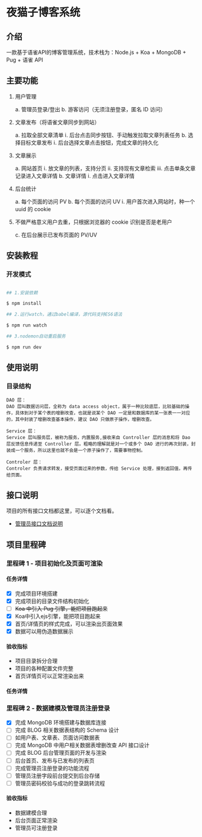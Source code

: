 # 夜猫子博客系统

## 介绍

一款基于语雀API的博客管理系统，技术栈为：Node.js + Koa + MongoDB + Pug + 语雀 API

## 主要功能

1. 用户管理

   a. 管理员登录/登出
   b. 游客访问（无须注册登录，匿名 ID 访问）

2. 文章发布（将语雀文章同步到网站）

   a. 拉取全部文章清单
   ⅰ. 后台点击同步按钮、手动触发拉取文章列表任务
   b. 选择目标文章发布
   ⅰ. 后台选择文章点击按钮，完成文章的持久化

3. 文章展示

   a. 网站首页
   ⅰ. 放文章的列表，支持分页
   ⅱ. 支持现有文章检索
   ⅲ. 点击单条文章记录进入文章详情
   b. 文章详情
   ⅰ. 点击进入文章详情

4. 后台统计

   a. 每个页面的访问 PV
   b. 每个页面的访问 UV
   ⅰ. 用户首次进入网站时，种一个 uuid 的 cookie

5. 不做严格意义用户去重，只根据浏览器的 cookie 识别是否是老用户

   c. 在后台展示已发布页面的 PV/UV

## 安装教程

### 开发模式

``` bash

## 1.安装依赖

$ npm install

## 2.运行watch，通过babel编译，源代码支持ES6语法

$ npm run watch

## 3.nodemon自动重启服务

$ npm run dev

```

## 使用说明

### 目录结构

``` 
DAO 层：
DAO 层叫数据访问层，全称为 data access object，属于一种比较底层，比较基础的操作，具体到对于某个表的增删改查，也就是说某个 DAO 一定是和数据库的某一张表一一对应的，其中封装了增删改查基本操作，建议 DAO 只做原子操作，增删改查。

Service 层：
Service 层叫服务层，被称为服务，内置服务,接收来自 Controller 层的消息和将 Dao 层反馈信息传递至 Controller 层。粗略的理解就是对一个或多个 DAO 进行的再次封装，封装成一个服务，所以这里也就不会是一个原子操作了，需要事物控制。

Controler 层：
Controler 负责请求转发，接受页面过来的参数，传给 Service 处理，接到返回值，再传给页面。

```

## 接口说明

项目的所有接口文档都这里，可以逐个文档看。

* [管理员接口文档说明](./doc/admin.md)

## 项目里程碑

### 里程碑 1 - 项目初始化及页面可渲染

#### 任务详情

* [x] 完成项目环境搭建
* [x] 完成项目的目录文件结构初始化
* [ ] ~~Koa 中引入 Pug 引擎，能把项目跑起来~~
* [x] Koa中引入ejs引擎，能把项目跑起来
* [x] 首页/详情页的样式完成，可以渲染出页面效果
* [x] 数据可以用伪造数据展示

#### 验收指标

* 项目目录拆分合理
* 项目的各种配置文件完整
* 首页详情页可以正常渲染出来

#### 任务详情

### 里程碑 2 - 数据建模及管理员注册登录

* [x] 完成 MongoDB 环境搭建与数据库连接
* [ ] 完成 BLOG 相关数据表结构的 Schema 设计
* [ ] 如用户表、文章表、页面访问数据表
* [ ] 完成 MongoDB 中用户相关数据表增删改查 API 接口设计
* [ ] 完成 BLOG 后台管理页面的开发与渲染
* [ ] 后台首页、发布与已发布的列表页
* [ ] 完成管理员注册登录的功能流程
* [ ] 管理员注册字段前台提交到后台存储
* [ ] 管理员密码校验与成功的登录跳转流程

#### 验收指标

* 数据建模合理
* 后台页面正常渲染
* 管理员可注册登录
